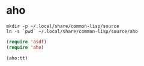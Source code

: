 aho
===

```
mkdir -p ~/.local/share/common-lisp/source
ln -s `pwd` ~/.local/share/common-lisp/source/aho
```

```lisp
(require 'asdf)
(require 'aho)

(aho:tt)
```
